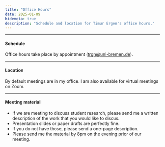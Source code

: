 ```yaml
---
title: "Office Hours"
date: 2025-01-09
hidemeta: true
description: "Schedule and location for Timur Ergen's office hours."
---
```


--- 
#### Schedule

Office hours take place by appointment (trgn@uni-bremen.de).

---

#### Location

By default meetings are in my office. I am also available for virtual meetings on Zoom.

---

#### Meeting material

+ If we are meeting to discuss student research, please send me a written description of the work that you would like to discus. 
+ Presentation slides or paper drafts are perfectly fine. 
+ If you do not have those, please send a one-page description. 
+ Please send me the material by 8pm on the evening prior of our meeting.